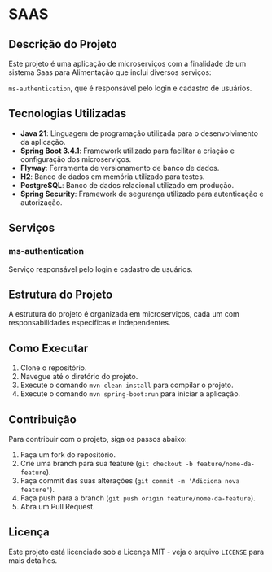 # SAAS

## Descrição do Projeto

Este projeto é uma aplicação de microserviços com a finalidade de um sistema Saas para Alimentação que inclui diversos serviços:

`ms-authentication`, que é responsável pelo login e cadastro de usuários.

## Tecnologias Utilizadas

- **Java 21**: Linguagem de programação utilizada para o desenvolvimento da aplicação.
- **Spring Boot 3.4.1**: Framework utilizado para facilitar a criação e configuração dos microserviços.
- **Flyway**: Ferramenta de versionamento de banco de dados.
- **H2**: Banco de dados em memória utilizado para testes.
- **PostgreSQL**: Banco de dados relacional utilizado em produção.
- **Spring Security**: Framework de segurança utilizado para autenticação e autorização.

## Serviços

### ms-authentication

Serviço responsável pelo login e cadastro de usuários.

## Estrutura do Projeto

A estrutura do projeto é organizada em microserviços, cada um com responsabilidades específicas e independentes.

## Como Executar

1. Clone o repositório.
2. Navegue até o diretório do projeto.
3. Execute o comando `mvn clean install` para compilar o projeto.
4. Execute o comando `mvn spring-boot:run` para iniciar a aplicação.

## Contribuição

Para contribuir com o projeto, siga os passos abaixo:

1. Faça um fork do repositório.
2. Crie uma branch para sua feature (`git checkout -b feature/nome-da-feature`).
3. Faça commit das suas alterações (`git commit -m 'Adiciona nova feature'`).
4. Faça push para a branch (`git push origin feature/nome-da-feature`).
5. Abra um Pull Request.

## Licença

Este projeto está licenciado sob a Licença MIT - veja o arquivo `LICENSE` para mais detalhes.
